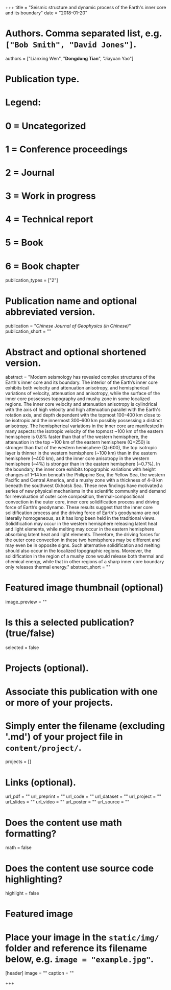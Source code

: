 +++
title = "Seismic structure and dynamic process of the Earth's inner core and its boundary"
date = "2018-01-20"

# Authors. Comma separated list, e.g. `["Bob Smith", "David Jones"]`.
authors = ["Lianxing Wen", "**Dongdong Tian**", "Jiayuan Yao"]

# Publication type.
# Legend:
# 0 = Uncategorized
# 1 = Conference proceedings
# 2 = Journal
# 3 = Work in progress
# 4 = Technical report
# 5 = Book
# 6 = Book chapter
publication_types = ["2"]

# Publication name and optional abbreviated version.
publication = "*Chinese Journal of Geophysics (in Chinese)*"
publication_short = ""

# Abstract and optional shortened version.
abstract = "Modern seismology has revealed complex structures of the Earth's inner core and its boundary. The interior of the Earth’s inner core exhibits both velocity and attenuation anisotropy, and hemispherical variations of velocity, attenuation and anisotropy, while the surface of the inner core possesses topography and mushy zone in some localized regions. The inner core velocity and attenuation anisotropy is cylindrical with the axis of high velocity and high attenuation parallel with the Earth's rotation axis, and depth dependent with the topmost 100–400 km close to be isotropic and the innermost 300–600 km possibly possessing a distinct anisotropy. The hemispherical variations in the inner core are manifested in many aspects: the isotropic velocity of the topmost ~100 km of the eastern hemisphere is 0.8% faster than that of the western hemisphere, the attenuation in the top ~100 km of the eastern hemisphere (Q=250) is stronger than that of the western hemisphere (Q=600), the top isotropic layer is thinner in the western hemisphere (~100 km) than in the eastern hemisphere (~400 km), and the inner core anisotropy in the western hemisphere (~4%) is stronger than in the eastern hemisphere (~0.7%). In the boundary, the inner core exhibits topographic variations with height changes of 1–14 km beneath the Philippine Sea, the Yellow Sea, the western Pacific and Central America, and a mushy zone with a thickness of 4–8 km beneath the southwest Okhotsk Sea. These new findings have motivated a series of new physical mechanisms in the scientific community and demand for reevaluation of outer core composition, thermal-compositional convection in the outer core, inner core solidification process and driving force of Earth’s geodynamo. These results suggest that the inner core solidification process and the driving force of Earth's geodynamo are not laterally homogeneous, as it has long been held in the traditional views. Solidification may occur in the western hemisphere releasing latent heat and light elements, while melting may occur in the eastern hemisphere absorbing latent heat and light elements. Therefore, the driving forces for the outer core convection in these two hemispheres may be different and may even be in opposite signs. Such alternative solidification and melting should also occur in the localized topographic regions. Moreover, the solidification in the region of a mushy zone would release both thermal and chemical energy, while that in other regions of a sharp inner core boundary only releases thermal energy."
abstract_short = ""

# Featured image thumbnail (optional)
image_preview = ""

# Is this a selected publication? (true/false)
selected = false

# Projects (optional).
#   Associate this publication with one or more of your projects.
#   Simply enter the filename (excluding '.md') of your project file in `content/project/`.
projects = []

# Links (optional).
url_pdf = ""
url_preprint = ""
url_code = ""
url_dataset = ""
url_project = ""
url_slides = ""
url_video = ""
url_poster = ""
url_source = ""

# Does the content use math formatting?
math = false

# Does the content use source code highlighting?
highlight = false

# Featured image
# Place your image in the `static/img/` folder and reference its filename below, e.g. `image = "example.jpg"`.
[header]
image = ""
caption = ""

+++
